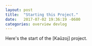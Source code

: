 ```yaml
---
layout: post
title:  "Starting this Project."
date:   2017-07-02 19:36:19 -0600
categories: overview devlog
---
```


Here's the start of the [Kaŭzoj] project.
